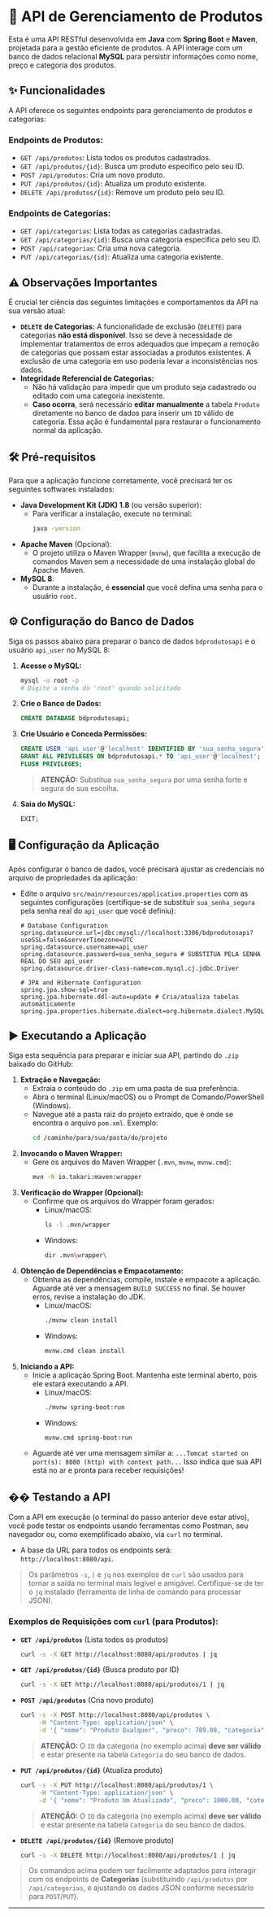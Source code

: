 # 🚀 API de Gerenciamento de Produtos

Esta é uma API RESTful desenvolvida em **Java** com **Spring Boot** e **Maven**, projetada para a gestão eficiente de produtos. A API interage com um banco de dados relacional **MySQL** para persistir informações como nome, preço e categoria dos produtos.

## ✨ Funcionalidades

A API oferece os seguintes endpoints para gerenciamento de produtos e categorias:

### Endpoints de Produtos:

*   `GET /api/produtos`: Lista todos os produtos cadastrados.
*   `GET /api/produtos/{id}`: Busca um produto específico pelo seu ID.
*   `POST /api/produtos`: Cria um novo produto.
*   `PUT /api/produtos/{id}`: Atualiza um produto existente.
*   `DELETE /api/produtos/{id}`: Remove um produto pelo seu ID.

### Endpoints de Categorias:

*   `GET /api/categorias`: Lista todas as categorias cadastradas.
*   `GET /api/categorias/{id}`: Busca uma categoria específica pelo seu ID.
*   `POST /api/categorias`: Cria uma nova categoria.
*   `PUT /api/categorias/{id}`: Atualiza uma categoria existente.

## ⚠️ Observações Importantes

É crucial ter ciência das seguintes limitações e comportamentos da API na sua versão atual:

*   **`DELETE` de Categorias:** A funcionalidade de exclusão (`DELETE`) para categorias **não está disponível**. Isso se deve à necessidade de implementar tratamentos de erros adequados que impeçam a remoção de categorias que possam estar associadas a produtos existentes. A exclusão de uma categoria em uso poderia levar a inconsistências nos dados.
*   **Integridade Referencial de Categorias:**
    *   Não há validação para impedir que um produto seja cadastrado ou editado com uma categoria inexistente.
    *   **Caso ocorra**, será necessário **editar manualmente** a tabela `Produto` diretamente no banco de dados para inserir um `ID` válido de categoria. Essa ação é fundamental para restaurar o funcionamento normal da aplicação.

## 🛠️ Pré-requisitos

Para que a aplicação funcione corretamente, você precisará ter os seguintes softwares instalados:

*   **Java Development Kit (JDK) 1.8** (ou versão superior):
    *   Para verificar a instalação, execute no terminal:
        ```bash
        java -version
        ```
*   **Apache Maven** (Opcional):
    *   O projeto utiliza o Maven Wrapper (`mvnw`), que facilita a execução de comandos Maven sem a necessidade de uma instalação global do Apache Maven.
*   **MySQL 8**:
    *   Durante a instalação, é **essencial** que você defina uma senha para o usuário `root`.

## ⚙️ Configuração do Banco de Dados

Siga os passos abaixo para preparar o banco de dados `bdprodutosapi` e o usuário `api_user` no MySQL 8:

1.  **Acesse o MySQL:**
    ```bash
    mysql -u root -p
    # Digite a senha do 'root' quando solicitado
    ```
2.  **Crie o Banco de Dados:**
    ```sql
    CREATE DATABASE bdprodutosapi;
    ```
3.  **Crie Usuário e Conceda Permissões:**
    ```sql
    CREATE USER 'api_user'@'localhost' IDENTIFIED BY 'sua_senha_segura';
    GRANT ALL PRIVILEGES ON bdprodutosapi.* TO 'api_user'@'localhost';
    FLUSH PRIVILEGES;
    ```
    > **ATENÇÃO:** Substitua `sua_senha_segura` por uma senha forte e segura de sua escolha.

4.  **Saia do MySQL:**
    ```sql
    EXIT;
    ```

## 🖥️ Configuração da Aplicação

Após configurar o banco de dados, você precisará ajustar as credenciais no arquivo de propriedades da aplicação:

*   Edite o arquivo `src/main/resources/application.properties` com as seguintes configurações (certifique-se de substituir `sua_senha_segura` pela senha real do `api_user` que você definiu):

    ```properties
    # Database Configuration
    spring.datasource.url=jdbc:mysql://localhost:3306/bdprodutosapi?useSSL=false&serverTimezone=UTC
    spring.datasource.username=api_user
    spring.datasource.password=sua_senha_segura # SUBSTITUA PELA SENHA REAL DO SEU api_user
    spring.datasource.driver-class-name=com.mysql.cj.jdbc.Driver

    # JPA and Hibernate Configuration
    spring.jpa.show-sql=true
    spring.jpa.hibernate.ddl-auto=update # Cria/atualiza tabelas automaticamente
    spring.jpa.properties.hibernate.dialect=org.hibernate.dialect.MySQL8Dialect
    ```

## ▶️ Executando a Aplicação

Siga esta sequência para preparar e iniciar sua API, partindo do `.zip` baixado do GitHub:

1.  **Extração e Navegação:**
    *   Extraia o conteúdo do `.zip` em uma pasta de sua preferência.
    *   Abra o terminal (Linux/macOS) ou o Prompt de Comando/PowerShell (Windows).
    *   Navegue até a pasta raiz do projeto extraído, que é onde se encontra o arquivo `pom.xml`. Exemplo:
        ```bash
        cd /caminho/para/sua/pasta/do/projeto
        ```
2.  **Invocando o Maven Wrapper:**
    *   Gere os arquivos do Maven Wrapper (`.mvn`, `mvnw`, `mvnw.cmd`):
        ```bash
        mvn -N io.takari:maven:wrapper
        ```
3.  **Verificação do Wrapper (Opcional):**
    *   Confirme que os arquivos do Wrapper foram gerados:
        *   Linux/macOS:
            ```bash
            ls -l .mvn/wrapper
            ```
        *   Windows:
            ```bash
            dir .mvn\wrapper\
            ```
4.  **Obtenção de Dependências e Empacotamento:**
    *   Obtenha as dependências, compile, instale e empacote a aplicação. Aguarde até ver a mensagem `BUILD SUCCESS` no final. Se houver erros, revise a instalação do JDK.
        *   Linux/macOS:
            ```bash
            ./mvnw clean install
            ```
        *   Windows:
            ```bash
            mvnw.cmd clean install
            ```
5.  **Iniciando a API:**
    *   Inicie a aplicação Spring Boot. Mantenha este terminal aberto, pois ele estará executando a API.
        *   Linux/macOS:
            ```bash
            ./mvnw spring-boot:run
            ```
        *   Windows:
            ```bash
            mvnw.cmd spring-boot:run
            ```
    *   Aguarde até ver uma mensagem similar a: `...Tomcat started on port(s): 8080 (http) with context path...` Isso indica que sua API está no ar e pronta para receber requisições!

## �� Testando a API

Com a API em execução (o terminal do passo anterior deve estar ativo), você pode testar os endpoints usando ferramentas como Postman, seu navegador ou, como exemplificado abaixo, via `curl` no terminal.

*   A base da URL para todos os endpoints será: `http://localhost:8080/api`.

> Os parâmetros `-s`, `|` e `jq` nos exemplos de `curl` são usados para tornar a saída no terminal mais legível e amigável. Certifique-se de ter o `jq` instalado (ferramenta de linha de comando para processar JSON).

### Exemplos de Requisições com `curl` (para Produtos):

*   **`GET /api/produtos`** (Lista todos os produtos)
    ```bash
    curl -s -X GET http://localhost:8080/api/produtos | jq
    ```
*   **`GET /api/produtos/{id}`** (Busca produto por ID)
    ```bash
    curl -s -X GET http://localhost:8080/api/produtos/1 | jq
    ```
*   **`POST /api/produtos`** (Cria novo produto)
    ```bash
    curl -s -X POST http://localhost:8080/api/produtos \
         -H "Content-Type: application/json" \
         -d '{ "nome": "Produto Qualquer", "preco": 789.00, "categoria": { "id" : 2 } }' | jq
    ```
    > **ATENÇÃO:** O `ID` da categoria (no exemplo acima) **deve ser válido** e estar presente na tabela `Categoria` do seu banco de dados.

*   **`PUT /api/produtos/{id}`** (Atualiza produto)
    ```bash
    curl -s -X PUT http://localhost:8080/api/produtos/1 \
         -H "Content-Type: application/json" \
         -d '{ "nome": "Produto Um Atualizado", "preco": 1000.00, "categoria": { "id" : 2 } }' | jq
    ```
    > **ATENÇÃO:** O `ID` da categoria (no exemplo acima) **deve ser válido** e estar presente na tabela `Categoria` do seu banco de dados.

*   **`DELETE /api/produtos/{id}`** (Remove produto)
    ```bash
    curl -s -X DELETE http://localhost:8080/api/produtos/1 | jq
    ```

> Os comandos acima podem ser facilmente adaptados para interagir com os endpoints de **Categorias** (substituindo `/api/produtos` por `/api/categorias`, e ajustando os dados JSON conforme necessário para `POST`/`PUT`).

---

